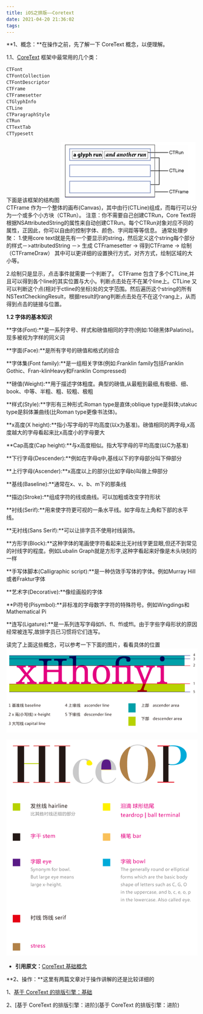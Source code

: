 ```yaml
---
title: iOS之排版——Coretext
date: 2021-04-20 21:36:02
tags:  
---
```


**1、概念：**在操作之前，先了解一下 CoreText 概念，以便理解。

1.1、[CoreText](https://developer.apple.com/documentation/coretext) 框架中最常用的几个类：

```objective-c
CTFont
CTFontCollection
CTFontDescriptor
CTFrame
CTFramesetter
CTGlyphInfo
CTLine
CTParagraphStyle
CTRun
CTTextTab
CTTypesett
```

下面是该框架的结构图
![CTFrame](resources/ctframe.png)
CTFrame 作为一个整体的画布(Canvas)，其中由行(CTLine)组成，而每行可以分为一个或多个小方块（CTRun）。
注意：你不需要自己创建CTRun，Core Text将根据NSAttributedString的属性来自动创建CTRun。每个CTRun对象对应不同的属性，正因此，你可以自由的控制字体、颜色、字间距等等信息。
通常处理步聚：
1.使用core text就是先有一个要显示的string，然后定义这个string每个部分的样式－>attributedString －> 生成 CTFramesetter -> 得到CTFrame -> 绘制（CTFrameDraw）
其中可以更详细的设置换行方式，对齐方式，绘制区域的大小等。

2.绘制只是显示，点击事件就需要一个判断了。
CTFrame 包含了多个CTLine,并且可以得到各个line的其实位置与大小。判断点击处在不在某个line上。CTLine 又可以判断这个点(相对于ctline的坐标)处的文字范围。然后遍历这个string的所有NSTextCheckingResult，根据result的rang判断点击处在不在这个rang上，从而得到点击的链接与位置。

**1.2 字体的基本知识**

**字体(Font):**是一系列字号、样式和磅值相同的字符(例如:10磅黑体Palatino)。现多被视为字样的同义词

**字面(Face):**是所有字号的磅值和格式的综合

**字体集(Font family):**是一组相关字体(例如:Franklin family包括Franklin Gothic、Fran-klinHeavy和Franklin Compressed)

**磅值(Weight):**用于描述字体粗度。典型的磅值,从最粗到最细,有极细、细、book、中等、半粗、粗、较粗、极粗

**样式(Style):**字形有三种形式:Roman type是直体;oblique type是斜体;utakuc type是斜体兼曲线(比Roman type更像书法体)。

**x高度(X height):**指小写字母的平均高度(以x为基准)。磅值相同的两字母,x高度越大的字母看起来比x高度小的字母要大

**Cap高度(Cap height):**与x高度相似。指大写字母的平均高度(以C为基准)

**下行字母(Descender):**例如在字母q中,基线以下的字母部分叫下伸部分

**上行字母(Ascender):**x高度以上的部分(比如字母b)叫做上伸部分

**基线(Baseline):**通常在x、v、b、m下的那条线

**描边(Stroke):**组成字符的线或曲线。可以加粗或改变字符形状

**衬线(Serif):**用来使字符更可视的一条水平线。如字母左上角和下部的水平线。

**无衬线(Sans Serif):**可以让排字员不使用衬线装饰。

**方形字(Block):**这种字体的笔画使字符看起来比无衬线字更显眼,但还不到常见的衬线字的程度。例如Lubalin Graph就是方形字,这种字看起来好像是木头块刻的一样

**手写体脚本(Calligraphic script):**是一种仿效手写体的字体。例如Murray Hill或者Fraktur字体

**艺术字(Decorative):**像绘画般的字体

**Pi符号(Pisymbol):**非标准的字母数字字符的特殊符号。例如Wingdings和Mathematical Pi

**连写(Ligature):**是一系列连写字母如fi、fl、ffi或ffl。由于字些字母形状的原因经常被连写,故排字员已习惯将它们连写。

读完了上面这些概念，可以参考一下下面的图片，看看具体的位置
![CTFrame](resources/text_glpy_info.gif)

![CTFrame](resources/text_glpy_info_1.gif)

* **引用原文：**[CoreText 基础概念](https://www.jianshu.com/p/9553fcbbaab1)

**2、操作：**这里有两篇文章对于操作讲解的还是比较详细的

1、[基于 CoreText 的排版引擎：基础](http://blog.devtang.com/2015/06/27/using-coretext-1/)

2、[基于 CoreText 的排版引擎：进阶](基于 CoreText 的排版引擎：进阶)
